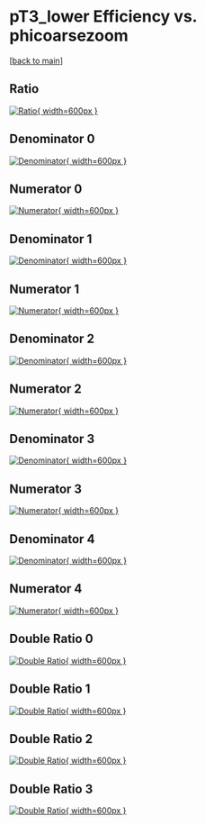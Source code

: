 # pT3_lower Efficiency vs. phicoarsezoom

[[back to main](./)]



## Ratio

[![Ratio](../mtv/var/pT3_lower_loweta_321_1_eff_phicoarsezoom.png){ width=600px }](../mtv/var/pT3_lower_loweta_321_1_eff_phicoarsezoom.pdf)

## Denominator 0

[![Denominator](../mtv/den/pT3_lower_loweta_321_1_eff_phicoarsezoom_den0.png){ width=600px }](../mtv/den/pT3_lower_loweta_321_1_eff_phicoarsezoom_den0.pdf)

## Numerator 0

[![Numerator](../mtv/num/pT3_lower_loweta_321_1_eff_phicoarsezoom_num0.png){ width=600px }](../mtv/num/pT3_lower_loweta_321_1_eff_phicoarsezoom_num0.pdf)

## Denominator 1

[![Denominator](../mtv/den/pT3_lower_loweta_321_1_eff_phicoarsezoom_den1.png){ width=600px }](../mtv/den/pT3_lower_loweta_321_1_eff_phicoarsezoom_den1.pdf)

## Numerator 1

[![Numerator](../mtv/num/pT3_lower_loweta_321_1_eff_phicoarsezoom_num1.png){ width=600px }](../mtv/num/pT3_lower_loweta_321_1_eff_phicoarsezoom_num1.pdf)

## Denominator 2

[![Denominator](../mtv/den/pT3_lower_loweta_321_1_eff_phicoarsezoom_den2.png){ width=600px }](../mtv/den/pT3_lower_loweta_321_1_eff_phicoarsezoom_den2.pdf)

## Numerator 2

[![Numerator](../mtv/num/pT3_lower_loweta_321_1_eff_phicoarsezoom_num2.png){ width=600px }](../mtv/num/pT3_lower_loweta_321_1_eff_phicoarsezoom_num2.pdf)

## Denominator 3

[![Denominator](../mtv/den/pT3_lower_loweta_321_1_eff_phicoarsezoom_den3.png){ width=600px }](../mtv/den/pT3_lower_loweta_321_1_eff_phicoarsezoom_den3.pdf)

## Numerator 3

[![Numerator](../mtv/num/pT3_lower_loweta_321_1_eff_phicoarsezoom_num3.png){ width=600px }](../mtv/num/pT3_lower_loweta_321_1_eff_phicoarsezoom_num3.pdf)

## Denominator 4

[![Denominator](../mtv/den/pT3_lower_loweta_321_1_eff_phicoarsezoom_den4.png){ width=600px }](../mtv/den/pT3_lower_loweta_321_1_eff_phicoarsezoom_den4.pdf)

## Numerator 4

[![Numerator](../mtv/num/pT3_lower_loweta_321_1_eff_phicoarsezoom_num4.png){ width=600px }](../mtv/num/pT3_lower_loweta_321_1_eff_phicoarsezoom_num4.pdf)

## Double Ratio 0

[![Double Ratio](../mtv/ratio/pT3_lower_loweta_321_1_eff_phicoarsezoom_ratio0.png){ width=600px }](../mtv/ratio/pT3_lower_loweta_321_1_eff_phicoarsezoom_ratio0.pdf)

## Double Ratio 1

[![Double Ratio](../mtv/ratio/pT3_lower_loweta_321_1_eff_phicoarsezoom_ratio1.png){ width=600px }](../mtv/ratio/pT3_lower_loweta_321_1_eff_phicoarsezoom_ratio1.pdf)

## Double Ratio 2

[![Double Ratio](../mtv/ratio/pT3_lower_loweta_321_1_eff_phicoarsezoom_ratio2.png){ width=600px }](../mtv/ratio/pT3_lower_loweta_321_1_eff_phicoarsezoom_ratio2.pdf)

## Double Ratio 3

[![Double Ratio](../mtv/ratio/pT3_lower_loweta_321_1_eff_phicoarsezoom_ratio3.png){ width=600px }](../mtv/ratio/pT3_lower_loweta_321_1_eff_phicoarsezoom_ratio3.pdf)


